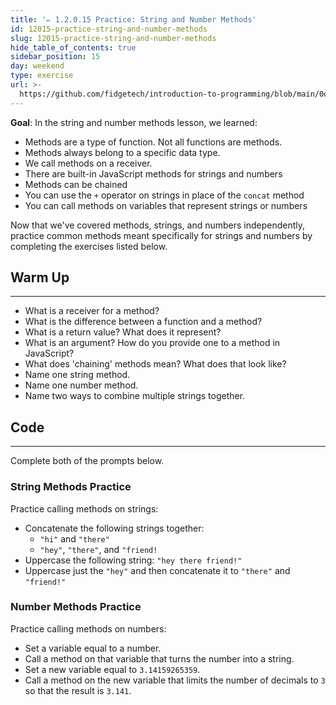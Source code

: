```yaml
---
title: '✏️ 1.2.0.15 Practice: String and Number Methods'
id: 12015-practice-string-and-number-methods
slug: 12015-practice-string-and-number-methods
hide_table_of_contents: true
sidebar_position: 15
day: weekend
type: exercise
url: >-
  https://github.com/fidgetech/introduction-to-programming/blob/main/0o_classwork_practice_string_and_number_methods.md
---
```


**Goal**: In the string and number methods lesson, we learned:

* Methods are a type of function. Not all functions are methods.
* Methods always belong to a specific data type.
* We call methods on a receiver.
* There are built-in JavaScript methods for strings and numbers
* Methods can be chained
* You can use the `+` operator on strings in place of the `concat` method
* You can call methods on variables that represent strings or numbers

Now that we've covered methods, strings, and numbers independently, practice common methods meant specifically for strings and numbers by completing the exercises listed below.

## Warm Up
<hr />

* What is a receiver for a method? 
* What is the difference between a function and a method?
* What is a return value? What does it represent?
* What is an argument? How do you provide one to a method in JavaScript?
* What does 'chaining' methods mean? What does that look like?
* Name one string method.
* Name one number method.
* Name two ways to combine multiple strings together.

## Code
<hr />

Complete both of the prompts below.

### String Methods Practice

Practice calling methods on strings:

* Concatenate the following strings together:
  * `"hi"` and `"there"`
  * `"hey"`, `"there"`, and `"friend!`
* Uppercase the following string: `"hey there friend!"`
* Uppercase just the `"hey"` and then concatenate it to `"there"` and `"friend!"`

### Number Methods Practice

Practice calling methods on numbers:

* Set a variable equal to a number.
* Call a method on that variable that turns the number into a string.
* Set a new variable equal to `3.14159265359`.
* Call a method on the new variable that limits the number of decimals to `3` so that the result is `3.141`.
